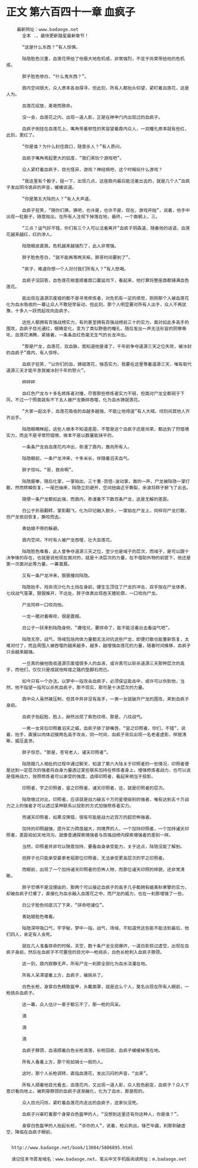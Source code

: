 # 正文 第六百四十一章 血疯子
        最新网址：www.badaoge.net
          全本 .，最快更新踏星最新章节！
      
          “这是什么东西？”有人惊惧。
      
          陆隐脸色沉重，血莲花带给了他极大地危机感，非常强烈，不亚于尚荣带给他的危机感。
      
          胖子脸色惨白，“什么鬼东西？”。
      
          鼎内空间很大，众人原本各自探寻，但此刻，所有人都抬头仰望，紧盯着血莲花，这是人为。
      
          血莲花绽放，美艳而致命。
      
          没一会，血莲花之内，出现一道人影，正是在神甲门内出现过的血疯子。
      
          血疯子倒挂在血莲花上，嘴角带着邪性的笑容望着鼎内众人，一双瞳孔原本就有些红，此刻，更红了。
      
          “你是谁？为什么封住鼎口，随意杀人？”有人质问。
      
          血疯子嘴角弯起更大的弧度，“我们来玩个游戏吧”。
      
          众人紧盯着血疯子，目光怪异，游戏？神经病吧，这个时候玩什么游戏？
      
          “我这里有个骰子，摇一下，出现几点，这座鼎内最后能活着出去的，就是几个人”血疯子发出阴冷诡异的声音，缓缓说道。
      
          “你是第五大陆的人？”有人大声道。
      
          血疯子狂笑，“随你们猜，猜吧，也许是，也许不是，现在，游戏开始”，说着，他手中出现一粒骰子，随意抛出，在所有人注视下掉落在地，最终，一个面朝上，三。
      
          “三点？运气好不错，你们有三个人可以活着离开”血疯子阴森道，随着他的话语，血莲花越来越红，红的渗人。
      
          陆隐眼皮直跳，危机越来越强烈了，此人非常强。
      
          胖子脸色苍白，“就不能再等两天嘛，胖哥时间要到了”。
      
          “疯子，难道你想一个人对付我们所有人？”有人怒喝。
      
          血疯子没回答，血色莲花根茎顺着鼎口蔓延向下，看起来，他打算将整座鼎都铺满血色莲花。
      
          能出现在道源宗废墟的都不是寻常修炼者，对危机有一定的感觉，刚刚那个人被血莲花化为血水吸收的一幕让众人不敢轻举妄动，但此刻，那个人明显要对所有人出手，众人不再犹豫，十多人一跃而起攻向血疯子。
      
          这些人都拥有百强战榜实力，有的甚至拥有百强战榜前三十的实力，面对如此多高手的围攻，血疯子目光通红，眼睛变化，变为了类似野兽的瞳孔，随后发出一声无法形容的阴寒嘶吼，血莲花沸腾，紧接着，一条条血红色毫无生气的长龙冲出。
      
          “那是尸龙，血莲花，双血脉，我知道他是谁了，千年前争夺道源三天之位失败，被冰封的血疯子”鼎内，有人惊呼。
      
          血疯子狂笑，“以你们的血，铸就莲花，强吾实力，我要在这里等着道源三天，唯有取代道源三天才能平息我被冰封千年的怒火”。
      
          砰砰砰
      
          血红色尸龙与十多名修炼者对撞，尽管那些修炼者实力不弱，但面对尸龙全都弱于下风，不过一个照面就有不下五人被尸龙撕碎吞噬，化为血水铸就莲花。
      
          “大家一起出手，血莲花吸收的血越多越强，不能让他得逞”有人大喊，顷刻间其他人齐齐出手。
      
          陆隐眼睛眯起，这些人根本不知道差距，不管是这个血疯子还是尚荣，都达到了狩猎境实力，而且不是寻常狩猎境，根本不是以数量能抹平的。
      
          一条条尸龙自血莲花内冲出，弥漫了鼎内，轰向所有人。
      
          陆隐眼前，一条尸龙冲来，十多米长，伴随着滔天血气。
      
          胖子惊叫，“哥，救命啊”。
      
          陆隐握拳，随后化掌，一掌拍出，三十重-百倍-波动掌，轰的一声，尸龙被陆隐一掌打散，然而转瞬恢复，一尾巴抽来，陆隐立刻避开，空间扭曲近乎撕裂，余波将胖子掀飞了出去。
      
          随便一条尸龙都如此强，而鼎内，弥漫着不下数百条尸龙，这是无解的差距。
      
          白公子折扇翻转，掌影翻飞，化为印记融入额头，一掌拍在尸龙上，同样将尸龙打散，但尸龙依旧恢复，撕咬而去。
      
          青姑娘不停的躲避。
      
          鼎内空间，不时有人被尸龙吞噬，壮大血莲花。
      
          陆隐脸色难看，此人曾争夺道源三天之位，至少也是域子的层次，而域子，是可以跟十决争锋的存在，也就是说他现在面对的，就是十决层次的力量，在不借助外物的前提下，他还是第一次面对此等力量，一筹莫展。
      
          又有一条尸龙冲来，狠狠撞向陆隐。
      
          陆隐抬手，戏命流沙化为土挡在身前，硬生生顶住了尸龙的冲击，双手按在尸龙体表，七纹战气笼罩，狠狠推开，不远处，胖子体表出现吞天猪轮廓，一口咬向尸龙。
      
          尸龙同样一口咬向他。
      
          一龙一猪对着嘶咬，很是震撼。
      
          白公子一跃来到陆隐身侧，“聋哑兄，要拼命了，能不能活着出去看运气吧”。
      
          陆隐无奈，战气，场域包括肉体力量都无法对抗这些尸龙，即便打散也能重新恢复，太难对付了，而且周围人被吞噬的越来越多，越多，越增强血莲花的力量，随着时间推移，血疯子只会越来越强。
      
          一旦真的被他吸收道源宗废墟很多人的血液，或许真可以斩杀道源三天那种层次的高手，而他们，仅仅只是成就他辉煌之路的垫脚石而已。
      
          如今只有一个办法，以梦中一指攻击血疯子，必须保证能击中，或许可以伤到他，当然，他不指望一指可以杀死血疯子，那不现实，那可是十决层次的力量。
      
          鼎中众人虽然被压制，但其中并非没有高手，一男一女就破开尸龙的围攻，来到血疯子身前。
      
          血疯子抬起脸，脸上，赫然出现了紫色纹络，那是，八纹战气。
      
          一男一女背后印照着滔天之威，血疯子舔了舔嘴唇，“宙之印照者，你们，不错”，说着，抬手，直接以肉体迎接两名高手攻击，同一时间，血疯子背后出现一名老者虚影，样貌清晰，威压盖世。
      
          胖子惊恐，“那是，苍穹老人，诸天印照者”。
      
          陆隐跟几人相处的过程中通过聊天，知道了第六大陆关于印照者的一些情况，印照者便是达到一定层次的强者将自身力量透过某些联系加持在修炼者身上，增强修炼者战力，也可以说是借用战力，按照修炼者可以承受的强度，选择印照者，看起来相当于投影。
      
          印照者，宇之印照者，宙之印照者，诸天印照者，这，就是印照者的层次。
      
          陆隐做过对比，印照者，应该就是战力破五十万的星使级别的强者，唯有达到五十万战力之上的强者才可以透过某种联系以投影的方式加强修炼者实力。
      
          而诸天印照者，如果没猜错，很有可能是战力近百万的超恐怖强者。
      
          加持的印照越强，提升实力跨度越大，同境界的人，一个加持印照者，一个加持诸天印照者，差距宛如天地鸿沟，就像普通探索境强者与百强战榜内探索境强者的差别一样。
      
          当然，印照者并非可以随意加持，要看自身承受能力，关于这点，陆隐没能了解到。
      
          但胖子也只能承受晏家老祖那位印照者，无法承受更高层次的宇之印照者。
      
          而眼前，出现了一个加持诸天印照者的恐怖人物，而那位诸天印照的样貌，还非常清晰。
      
          胖子恐惧不是没理由的，那两个可以接近血疯子的高手几乎都拥有媲美秋寒擎的实力，却被血疯子打爆了，直接化为血水融入血莲花之中，而尸龙的威力，也在一刹那增强了一些。
      
          白公子脸色彻底沉了下来，“拼命吧诸位”。
      
          青姑娘脸色难看。
      
          陆隐深呼吸口气，宇字秘，梦中一指，战气，场域，不知道凭这些能不能活到最后，他们四人，肯定有人会死。
      
          就在几人准备拼命的时候，天空，数十条尸龙全部爆炸，一道白影掠过虚空，出现在血疯子身前，然后在血疯子不可置信的目光中一枪挑杀，白色长枪刺入血疯子脖颈。
      
          这一刻，鼎内寂静无声，所有尸龙一刹那全部化为血水浇灌在地。
      
          所有人呆滞望着上方，血疯子，被挑杀了。
      
          白色长枪，身穿白色精致盔甲，头戴面罩，就是这么个人，莫名出现在所有人眼前，一枪挑杀血疯子。
      
          这一幕，众人估计一辈子都忘不了，那一枪的风采。
      
          滴
      
          滴
      
          滴
      
          血疯子脖颈，血液顺着白色长枪滴落，长枪回收，血疯子缓缓掉落在地。
      
          所有人看着上方，那个宛如骑士一般的人。
      
          这时，那个人长枪调转，直指血莲花，发出沉闷的声音，“出来”。
      
          所有人顺着他目光看去，血莲花内，又出现一道人影，众人脸色剧变，血疯子？众人下意识看向地上，被刺穿脖颈的血疯子逐渐融化，化为了血水，那是假的。
      
          众人目光闪烁，紧盯着血莲花内走出的血疯子，这家伙没死。
      
          血疯子兴奋盯着那个身穿白色盔甲的人，“没想到这里还有你这种人，你是谁？”。
      
          身穿白色盔甲的人抬起长枪，“杀你的人”，说着，枪尖刺出，锋芒毕露，刹那刺破虚空，降临在血疯子眼前。
      
      
      http://www.badaoge.net/book/13084/5806895.html
      
      请记住本书首发域名：www.badaoge.net。笔尖中文手机版阅读网址：m.badaoge.net